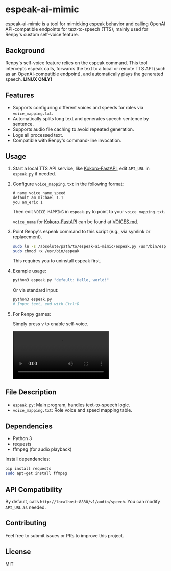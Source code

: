 
# espeak-ai-mimic
espeak-ai-mimic is a tool for mimicking espeak behavior and calling OpenAI API-compatible endpoints for text-to-speech (TTS), mainly used for Renpy's custom self-voice feature.

## Background
Renpy's self-voice feature relies on the espeak command. This tool intercepts espeak calls, forwards the text to a local or remote TTS API (such as an OpenAI-compatible endpoint), and automatically plays the generated speech. <b>LINUX ONLY!</b>

## Features
- Supports configuring different voices and speeds for roles via `voice_mapping.txt`.
- Automatically splits long text and generates speech sentence by sentence.
- Supports audio file caching to avoid repeated generation.
- Logs all processed text.
- Compatible with Renpy's command-line invocation.

## Usage
1. Start a local TTS API service, like [Kokoro-FastAPI](https://github.com/remsky/Kokoro-FastAPI), edit `API_URL` in `espeak.py` if needed.
2. Configure `voice_mapping.txt` in the following format:
	```
	# name voice_name speed
	default am_michael 1.1
	you am_eric 1
	```
	Then edit `VOICE_MAPPING` in `espeak.py` to point to your `voice_mapping.txt`.

	`voice_name` for [Kokoro-FastAPI](https://github.com/remsky/Kokoro-FastAPI) can be found at [VOICES.md](https://huggingface.co/hexgrad/Kokoro-82M/blob/main/VOICES.md).
3. Point Renpy's espeak command to this script (e.g., via symlink or replacement).
	```bash
	sudo ln -s /absolute/path/to/espeak-ai-mimic/espeak.py /usr/bin/espeak
	sudo chmod +x /usr/bin/espeak
	```
	This requires you to uninstall espeak first.
4. Example usage:
	```bash
	python3 espeak.py "default: Hello, world!"
	```
	Or via standard input:
	```bash
	python3 espeak.py
	# Input text, end with Ctrl+D
	```
5. For Renpy games:

   Simply press <kbd>v</kbd> to enable self-voice.
   
   ![](res/demo.mkv)
   
## File Description
- `espeak.py`: Main program, handles text-to-speech logic.
- `voice_mapping.txt`: Role voice and speed mapping table.

## Dependencies
- Python 3
- requests
- ffmpeg (for audio playback)

Install dependencies:
```bash
pip install requests
sudo apt-get install ffmpeg
```

## API Compatibility
By default, calls `http://localhost:8880/v1/audio/speech`. You can modify `API_URL` as needed.

## Contributing
Feel free to submit issues or PRs to improve this project.

## License
MIT
